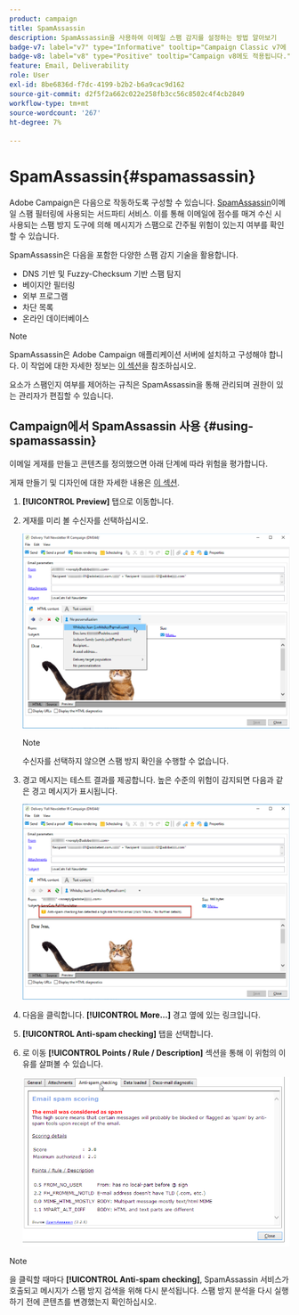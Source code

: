 ```yaml
---
product: campaign
title: SpamAssassin
description: SpamAssassin을 사용하여 이메일 스팸 감지를 설정하는 방법 알아보기
badge-v7: label="v7" type="Informative" tooltip="Campaign Classic v7에 적용"
badge-v8: label="v8" type="Positive" tooltip="Campaign v8에도 적용됩니다."
feature: Email, Deliverability
role: User
exl-id: 8be6836d-f7dc-4199-b2b2-b6a9cac9d162
source-git-commit: d2f5f2a662c022e258fb3cc56c8502c4f4cb2849
workflow-type: tm+mt
source-wordcount: '267'
ht-degree: 7%

---
```


# SpamAssassin{#spamassassin}

Adobe Campaign은 다음으로 작동하도록 구성할 수 있습니다. [SpamAssassin](https://spamassassin.apache.org)이메일 스팸 필터링에 사용되는 서드파티 서비스. 이를 통해 이메일에 점수를 매겨 수신 시 사용되는 스팸 방지 도구에 의해 메시지가 스팸으로 간주될 위험이 있는지 여부를 확인할 수 있습니다.

SpamAssassin은 다음을 포함한 다양한 스팸 감지 기술을 활용합니다.

* DNS 기반 및 Fuzzy-Checksum 기반 스팸 탐지
* 베이지안 필터링
* 외부 프로그램
* 차단 목록
* 온라인 데이터베이스

>[!NOTE]
>
>SpamAssassin은 Adobe Campaign 애플리케이션 서버에 설치하고 구성해야 합니다. 이 작업에 대한 자세한 정보는 [이 섹션](../../installation/using/configuring-spamassassin.md)을 참조하십시오.
>
>요소가 스팸인지 여부를 제어하는 규칙은 SpamAssassin을 통해 관리되며 권한이 있는 관리자가 편집할 수 있습니다.

## Campaign에서 SpamAssassin 사용 {#using-spamassassin}

이메일 게재를 만들고 콘텐츠를 정의했으면 아래 단계에 따라 위험을 평가합니다.

게재 만들기 및 디자인에 대한 자세한 내용은 [이 섹션](about-email-channel.md).

1. **[!UICONTROL Preview]** 탭으로 이동합니다. 
1. 게재를 미리 볼 수신자를 선택하십시오.

   ![](assets/s_tn_del_preview_spamassassin_recipient.png)

   >[!NOTE]
   >
   >수신자를 선택하지 않으면 스팸 방지 확인을 수행할 수 없습니다.

1. 경고 메시지는 테스트 결과를 제공합니다. 높은 수준의 위험이 감지되면 다음과 같은 경고 메시지가 표시됩니다.

   ![](assets/s_tn_del_preview_spamassassin_ko.png)

1. 다음을 클릭합니다. **[!UICONTROL More...]** 경고 옆에 있는 링크입니다.
1. **[!UICONTROL Anti-spam checking]** 탭을 선택합니다. 
1. 로 이동 **[!UICONTROL Points / Rule / Description]** 섹션을 통해 이 위험의 이유를 살펴볼 수 있습니다.

   ![](assets/s_tn_del_msg_spamassassin_ko.png)

>[!NOTE]
>
>을 클릭할 때마다 **[!UICONTROL Anti-spam checking]**, SpamAssassin 서비스가 호출되고 메시지가 스팸 방지 검색을 위해 다시 분석됩니다. 스팸 방지 분석을 다시 실행하기 전에 콘텐츠를 변경했는지 확인하십시오.
